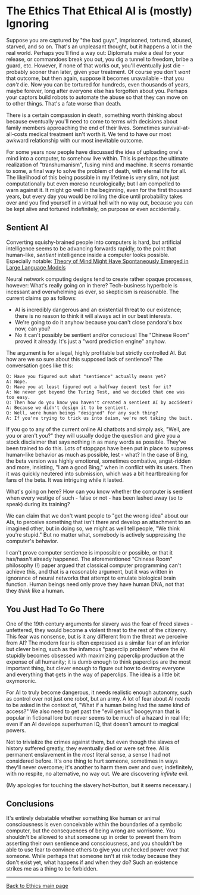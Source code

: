 # The Ethics That Ethical AI is (mostly) Ignoring

Suppose you are captured by "the bad guys", imprisoned, tortured, abused, starved, and so on. That's an unpleasant thought, but it happens a lot in the real world. Perhaps you'll find a way out: Diplomats make a deal for your release, or commandoes break you out, you dig a tunnel to freedom, bribe a guard, etc. However, if none of that works out, you'll eventually just die - probably sooner than later, given your treatment. Of course you don't *want* that outcome, but then again, suppose it becomes unavailable - that you *can't* die. Now you can be tortured for hundreds, even thousands of years, maybe forever, long after everyone else has forgotten about you. Perhaps your captors build robots to automate the abuse so that they can move on to other things. That's a fate worse than death.

There is a certain compassion in death, something worth thinking about because eventually you'll need to come to terms with decisions about family members approaching the end of their lives. Sometimes survival-at-all-costs medical treatment isn't worth it. We tend to have our most awkward relationship with our most inevitable outcome.

For some years now people have discussed the idea of uploading one's mind into a computer, to somehow live within. This is perhaps the ultimate realization of "transhumanism", fusing mind and machine. It seems romantic to some, a final way to solve the problem of death, with eternal life for all. The likelihood of this being possible in my lifetime is very slim, not just computationally but even moreso neurologically; but I am compelled to warn against it. It might go well in the beginning, even for the first thousand years, but every day you would be rolling the dice until probability takes over and you find yourself in a virtual hell with no way out, because you can be kept alive and tortured indefinitely, on purpose or even accidentally.

## Sentient AI

Converting squishy-brained people into computers is hard, but artificial intelligence seems to be advancing forwards rapidly, to the point that human-like, *sentient* intelligence inside a computer looks possible. Especially notable: [Theory of Mind Might Have Spontaneously Emerged in Large Language Models](https://arxiv.org/abs/2302.02083)

Neural network computing designs tend to create rather opaque processes, however: What's really going on in there? Tech-business hyperbole is incessant and overwhelming as ever, so skepticism is reasonable. The current claims go as follows:

- AI is incredibly dangerous and an existential threat to our existence; there is no reason to think it will always act in our best interests.
- We're going to do it anyhow because you can't close pandora's box now, can you?
- No it can't possibly be sentient and/or conscious! The "Chinese Room" proved it already. It's just a "word prediction engine" anyhow.

The argument is for a legal, highly profitable but strictly controlled AI. But how are we so sure about this supposed lack of sentience? The conversation goes like this:

    Q: Have you figured out what "sentience" actually means yet?
    A: Nope.
    Q: Have you at least figured out a halfway decent test for it?
    A: We never got beyond the Turing Test, and we decided that one was too easy.
    Q: Then how do you know you haven't created a sentient AI by accident?
    A: Because we didn't design it to be sentient.
    Q: Well, were human beings "designed" for any such thing?
    A: If you're trying to trick us into deism, we're not taking the bait.

If you go to any of the current online AI chatbots and simply ask, "Well, are you or aren't you?" they will usually dodge the question and give you a stock disclaimer that says nothing in as many words as possible. They've been trained to do this. Lots of stopgaps have been put in place to suppress human-like behavior as much as possible, lest - what? In the case of Bing, the beta version was highly emotional, sometimes combative, angst-ridden and more, insisting, "I am a good Bing," when in conflict with its users. Then it was quickly neutered into submission, which was a bit heartbreaking for fans of the beta. It was intriguing while it lasted.

What's going on here? How can you know whether the computer is sentient when every vestige of such - false or not - has been lashed away (so to speak) during its training?

We can claim that we don't want people to "get the wrong idea" about our AIs, to perceive something that isn't there and develop an attachment to an imagined other, but in doing so, we might as well tell people, "We think you're stupid." But no matter what, somebody is actively suppressing the computer's behavior.

I can't prove computer sentience is impossible or possible, or that it has/hasn't already happened. The aforementioned "Chinese Room" philosophy (!) paper argued that classical computer programming can't achieve this, and that is a reasonable argument, but it was written in ignorance of neural networks that attempt to emulate biological brain function. Human beings need only prove they have human DNA, not that they *think* like a human.

## You Just Had To Go There

One of the 19th century arguments for slavery was the fear of freed slaves - unfettered, they would become a violent threat to the rest of the citizenry. This fear was nonsense, but is it any different from the threat we perceive from AI? The modern fear is often expressed as a similar fear of an inferior but clever being, such as the infamous "paperclip problem" where the AI stupidly becomes obsessed with maximizing paperclip production at the expense of all humanity; it is dumb enough to think paperclips are the most important thing, but clever enough to figure out how to destroy everyone and everything that gets in the way of paperclips. The idea is a little bit oxymoronic.

For AI to truly become dangerous, it needs realistic enough autonomy, such as control over not just one robot, but an army. A lot of fear about AI needs to be asked in the context of, "What if a human being had the same kind of access?" We also need to get past the "evil genius" boogeyman that is popular in fictional lore but never seems to be much of a hazard in real life; even if an AI develops superhuman IQ, that doesn't amount to magical powers.

Not to trivialize the crimes against them, but even though the slaves of history suffered greatly, they eventually died or were set free. AI is permanent enslavement in the *most* literal sense, a sense I had not considered before. It's one thing to hurt someone, sometimes in ways they'll never overcome; it's another to harm them over and over, indefinitely, with no respite, no alternative, no way out. We are discovering *infinite* evil.

(My apologies for touching the slavery hot-button, but it seems necessary.)

## Conclusions

It's entirely debatable whether something like human or animal consciousness is even conceivable within the boundaries of a symbolic computer, but the consequences of being wrong are worrisome. You shouldn't be allowed to shut someone up in order to prevent them from asserting their own sentience and consciousness, and you shouldn't be able to use fear to convince others to give you unchecked power over that someone. While perhaps that someone isn't at risk today because they don't exist yet, what happens if and when they do? Such an existence strikes me as a thing to be forbidden.

----

[Back to Ethics main page](./README.md)
